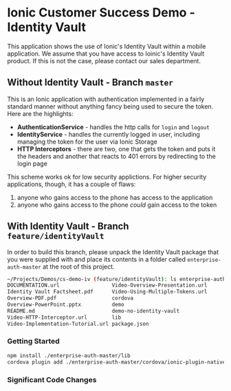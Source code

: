 # Ionic Customer Success Demo - Identity Vault

This application shows the use of Ionic's Identity Vault within a mobile application. We assume that you have access to Ioinic's Identity Vault product. If this is not the case, please contact our sales department.

## Without Identity Vault - Branch `master`

This is an Ionic application with authentication implemented in a fairly standard manner without anything fancy being used to secure the token. Here are the highlights:

- **AuthenticationService** - handles the http calls for `login` and `logout`
- **IdentityService** - handles the currently logged in user, including managing the token for the user via Ionic Storage
- **HTTP Interceptors** - there are two, one that gets the token and puts it the headers and another that reacts to 401 errors by redirecting to the login page

This scheme works ok for low security applictions. For higher security applications, though, it has a couple of flaws:

1. anyone who gains access to the phone has access to the application
1. anyone who gains access to the phone _could_ gain access to the token

## With Identity Vault - Branch `feature/identityVault`

In order to build this branch, please unpack the Identity Vault package that you were supplied with and place its contents in a folder called `enterprise-auth-master` at the root of this project.

```bash
~/Projects/Demos/cs-demo-iv (feature/identityVault): ls enterprise-auth-master/
DOCUMENTATION.url                 Video-Overview-Presentation.url
Identity Vault Factsheet.pdf      Video-Using-Multiple-Tokens.url
Overview-PDF.pdf                  cordova
Overview-PowerPoint.pptx          demo
README.md                         demo-no-identity-vault
Video-HTTP-Interceptor.url        lib
Video-Implementation-Tutorial.url package.json
```

### Getting Started

```bash
npm install ./enterprise-auth-master/lib
cordova plugin add ./enterprise-auth-master/cordova/ionic-plugin-native-auth
```

### Significant Code Changes